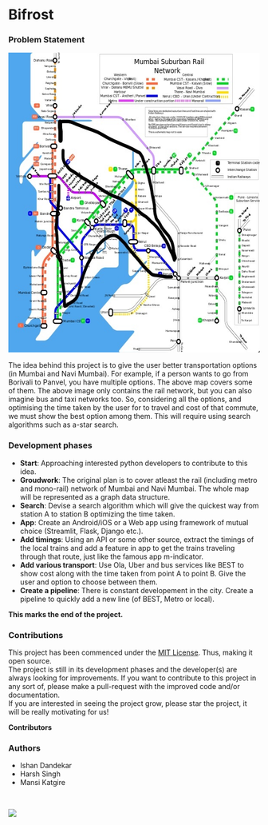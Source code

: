 # Bifrost

### Problem Statement

<img src="InkedMumbai rail map.jpg" alt="isolated" width="650" height="600"/>

The idea behind this project is to give the user better transportation options (in Mumbai and Navi Mumbai). For example, if a person wants to go from Borivali to Panvel, you have multiple options. The above map covers some of them. The above image only contains the rail network, but you can also imagine bus and taxi networks too. So, considering all the options, and optimising the time taken by the user for to travel and cost of that commute, we must show the best option among them. This will require using search algorithms such as a-star search.

### Development phases

- **Start**: Approaching interested python developers to contribute to this idea.
- **Groudwork**: The original plan is to cover atleast the rail (including metro and mono-rail) network of Mumbai and Navi Mumbai. The whole map will be represented as a graph data structure.
- **Search**: Devise a search algorithm which will give the quickest way from station A to station B optimizing the time taken.
- **App**: Create an Android/iOS or a Web app using framework of mutual choice (Streamlit, Flask, Django etc.).
- **Add timings**: Using an API or some other source, extract the timings of the local trains and add a feature in app to get the trains traveling through that route, just like the famous app m-indicator.
- **Add various transport**: Use Ola, Uber and bus services like BEST to show cost along with the time taken from point A to point B. Give the user and option to choose between them.
- **Create a pipeline**: There is constant developement in the city. Create a pipeline to quickly add a new line (of BEST, Metro or local).

**This marks the end of the project.**

### Contributions

This project has been commenced under the [MIT License](LICENSE). Thus, making it open source.  
The project is still in its development phases and the developer(s) are always looking for improvements. If you want to contribute to this project in any sort of, please make a pull-request with the improved code and/or documentation.  
If you are interested in seeing the project grow, please star the project, it will be really motivating for us!

**Contributors**

### Authors
* Ishan Dandekar
* Harsh Singh
* Mansi Katgire
<br>

<p>
<img src="https://contrib.rocks/image?repo=ishandandekar/Bifrost" /></p>
